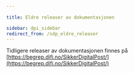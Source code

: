 ```yaml
---
  
title: Eldre releaser av dokumentasjonen  

sidebar: dpi_sidebar
redirect_from: /sdp_eldre_releaser
---
```


Tidligere releaser av dokumentasjonen finnes på [https://begrep.difi.no/SikkerDigitalPost/](https://begrep.difi.no/SikkerDigitalPost/)
